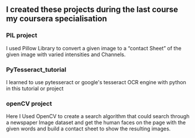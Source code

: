 ## I created these projects during the last course my coursera specialisation

### PIL project 

I used Pillow Library to convert a given image to a “contact Sheet” of the given image with varied intensities and Channels.

### PyTesseract_tutorial

I learned to use pytesseract or google's tesseract OCR engine with python in this tutorial or project

### openCV project

Here I Used OpenCV to create a search algorithm that could search through a newspaper Image dataset and get the human faces on the page with the given words and build a contact sheet to show the resulting images.


